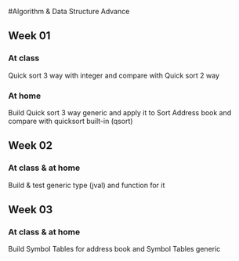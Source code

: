 #Algorithm & Data Structure Advance

## Week 01
### At class
Quick sort 3 way with integer and compare with Quick sort 2 way
### At home
Build Quick sort 3 way generic and apply it to Sort Address book and compare with quicksort built-in (qsort)
## Week 02
### At class &  at home
Build & test generic type (jval) and function for it
## Week 03
### At class & at home
Build Symbol Tables for address book and Symbol Tables generic 
